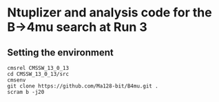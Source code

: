 # Ntuplizer and analysis code for the B&rarr;4mu search at Run 3

## Setting the environment

```
cmsrel CMSSW_13_0_13
cd CMSSW_13_0_13/src
cmsenv
git clone https://github.com/Ma128-bit/B4mu.git .
scram b -j20
```
<p>&nbsp;</p>
